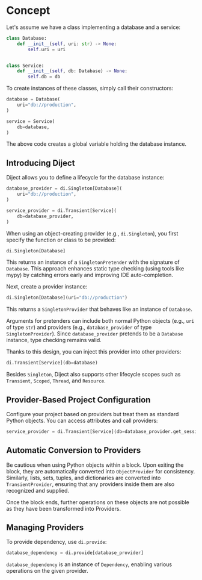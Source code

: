 # Concept

Let's assume we have a class implementing a database and a service:

```python
class Database:
    def __init__(self, uri: str) -> None:
        self.uri = uri


class Service:
    def __init__(self, db: Database) -> None:
        self.db = db
```

To create instances of these classes, simply call their constructors:

```python
database = Database(
    uri="db://production",
)

service = Service(
    db=database,
)
```

The above code creates a global variable holding the database instance.

## Introducing Diject

Diject allows you to define a lifecycle for the database instance:

```python
database_provider = di.Singleton[Database](
    uri="db://production",
)

service_provider = di.Transient[Service](
    db=database_provider,
)
```

When using an object-creating provider (e.g., `di.Singleton`), you first specify the function or
class to be provided:

```python
di.Singleton[Database]
```

This returns an instance of a `SingletonPretender` with the signature of `Database`. This approach
enhances static type checking (using tools like mypy) by catching errors early and improving IDE
auto-completion.

Next, create a provider instance:

```python
di.Singleton[Database](uri="db://production")
```

This returns a `SingletonProvider` that behaves like an instance of `Database`.

Arguments for pretenders can include both normal Python objects (e.g., `uri` of type `str`) and
providers (e.g., `database_provider` of type `SingletonProvider`). Since `database_provider`
pretends to be a `Database` instance, type checking remains valid.

Thanks to this design, you can inject this provider into other providers:

```python
di.Transient[Service](db=database)
```

Besides `Singleton`, Diject also supports other lifecycle scopes such as `Transient`, `Scoped`,
`Thread`, and `Resource`.

## Provider-Based Project Configuration

Configure your project based on providers but treat them as standard Python objects. You can access
attributes and call providers:

```python
service_provider = di.Transient[Service](db=database_provider.get_session())
```

## Automatic Conversion to Providers

Be cautious when using Python objects within a block. Upon exiting the block, they are automatically
converted into `ObjectProvider` for consistency. Similarly, lists, sets, tuples, and dictionaries
are converted into `TransientProvider`, ensuring that any providers inside them are also recognized
and supplied.

Once the block ends, further operations on these objects are not possible as they have been
transformed into Providers.

## Managing Providers

To provide dependency, use `di.provide`:

```python
database_dependency = di.provide[database_provider]
```

`database_dependency` is an instance of `Dependency`, enabling various operations on the given
provider.


